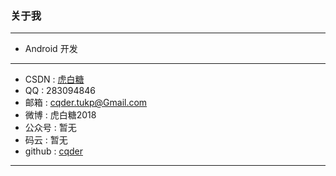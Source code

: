 ### 关于我
***
- Android 开发
***

- CSDN : [虎白糖](http://my.csdn.net/qq_36118959)
- QQ : 283094846
- 邮箱 : cqder.tukp@Gmail.com
- 微博 : 虎白糖2018
- 公众号 : 暂无
- 码云 : 暂无
- github : [cqder](https://github.com/cqder)

***

